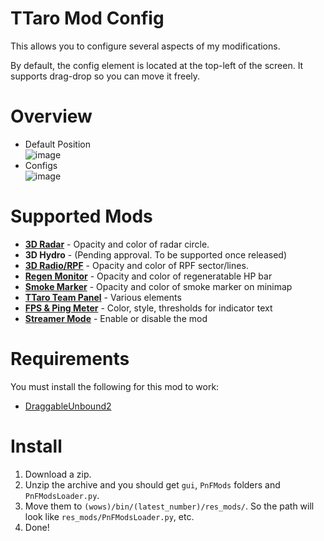 # TTaro Mod Config
This allows you to configure several aspects of my modifications.

By default, the config element is located at the top-left of the screen. It supports drag-drop so you can move it freely.

# Overview
- Default Position  
![image](https://github.com/AndrewTaro/TTaroModConfig/assets/36262823/1900b8cc-8ade-4988-9f3c-5d4690534533)
- Configs  
![image](https://github.com/AndrewTaro/TTaroModConfig/assets/36262823/405fbd1c-6f8f-417c-a8d4-bb5ffc3dedcb)

# Supported Mods
- **[3D Radar](../../../ThreeDimentionalRadarPublic)** - Opacity and color of radar circle.
- **3D Hydro** - (Pending approval. To be supported once released)
- **[3D Radio/RPF](../../../ThreeDimentionalRadioPublic)** - Opacity and color of RPF sector/lines.
- **[Regen Monitor](../../../RegenMonitorPublic)** - Opacity and color of regeneratable HP bar
- **[Smoke Marker](../../../SmokeMarkerPublic)** - Opacity and color of smoke marker on minimap
- **[TTaro Team Panel](../../../TTaroTeamPanel)** - Various elements
- **[FPS & Ping Meter](../../../FpsPingMeter)** - Color, style, thresholds for indicator text
- **[Streamer Mode](../../../StreamerModePublic)** - Enable or disable the mod

# Requirements
You must install the following for this mod to work:
- [DraggableUnbound2](../../../DraggableUnbound2)

# Install
1. Download a zip.
2. Unzip the archive and you should get `gui`, `PnFMods` folders and `PnFModsLoader.py`.
3. Move them to `(wows)/bin/(latest_number)/res_mods/`. So the path will look like `res_mods/PnFModsLoader.py`, etc.
4. Done!
